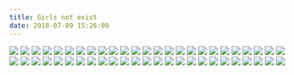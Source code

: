 ```yaml
---
title: Girls not exist
date: 2018-07-09 15:26:09
---
```

![](http://ww1.sinaimg.cn/large/0065oQSqly1ft3fna1ef9j30s210skgd.jpg)
![](http://ww1.sinaimg.cn/large/0065oQSqly1fszxi9lmmzj30f00jdadv.jpg)
![](http://ww1.sinaimg.cn/large/0065oQSqly1fsysqszneoj30hi0pvqb7.jpg)
![](http://ww1.sinaimg.cn/large/0065oQSqly1fswhaqvnobj30sg14hka0.jpg)
![](http://ww1.sinaimg.cn/large/0065oQSqly1fsvb1xduvaj30u013175p.jpg)
![](http://ww1.sinaimg.cn/large/0065oQSqly1fsq9iq8ttrj30k80q9wi4.jpg)
![](http://ww1.sinaimg.cn/large/0065oQSqly1fsp4iok6o4j30j60optbl.jpg)
![](http://ww1.sinaimg.cn/large/0065oQSqly1fsoe3k2gkkj30g50niwla.jpg)
![](http://ww1.sinaimg.cn/large/0065oQSqly1fsmis4zbe7j30sg16fq9o.jpg)
![](http://ww1.sinaimg.cn/large/0065oQSqly1frslruxdr1j30j60ok79c.jpg)
![](http://ww1.sinaimg.cn/large/0065oQSqly1fsfq1k9cb5j30sg0y7q61.jpg)
![](http://ww1.sinaimg.cn/large/0065oQSqly1fsfq1ykabxj30k00pracv.jpg)
![](http://ww1.sinaimg.cn/large/0065oQSqly1fsfq2pwt72j30qo0yg78u.jpg)
![](http://ww1.sinaimg.cn/large/0065oQSqly1fsb0lh7vl0j30go0ligni.jpg)
![](http://ww1.sinaimg.cn/large/0065oQSqly1fs8tym1e8ej30j60ouwhz.jpg)
![](http://ww1.sinaimg.cn/large/0065oQSqly1fs8u1joq6fj30j60orwin.jpg)
![](http://ww1.sinaimg.cn/large/0065oQSqly1fs7l8ijitfj30jg0shdkc.jpg)
![](http://ww1.sinaimg.cn/large/0065oQSqly1fs35026dloj30j60ov79x.jpg)
![](http://ww1.sinaimg.cn/large/0065oQSqly1fs34w0jx9jj30j60ootcn.jpg)
![](http://ww1.sinaimg.cn/large/0065oQSqly1fs1vq7vlsoj30k80q2ae5.jpg)
![](http://ww1.sinaimg.cn/large/0065oQSqly1frv032vod8j30k80q6gsz.jpg)
![](http://ww1.sinaimg.cn/large/0065oQSqly1fs02a9b0nvj30sg10vk4z.jpg)
![](http://ww1.sinaimg.cn/large/0065oQSqly1fryyn63fm1j30sg0yagt2.jpg)
![](http://ww1.sinaimg.cn/large/0065oQSqly1frv03m8ky5j30iz0rltfp.jpg)
![](http://ww1.sinaimg.cn/large/0065oQSqly1frsllc19gfj30k80tfah5.jpg)
![](http://ww1.sinaimg.cn/large/0065oQSqly1frslibvijrj30k80q678q.jpg)
![](http://ww1.sinaimg.cn/large/0065oQSqly1frrifts8l5j30j60ojq6u.jpg)
![](http://ww1.sinaimg.cn/large/0065oQSqly1frqscr5o00j30k80qzafc.jpg)
![](http://ww1.sinaimg.cn/large/0065oQSqly1frmuto5qlzj30ia0notd8.jpg)
![](http://ww1.sinaimg.cn/large/0065oQSqly1frjd77dt8zj30k80q2aga.jpg)
![](http://ww1.sinaimg.cn/large/0065oQSqly1frjd4var2bj30k80q0dlf.jpg)
![](http://ww1.sinaimg.cn/large/0065oQSqly1frja502w5xj30k80od410.jpg)
![](http://ww1.sinaimg.cn/large/0065oQSqly1fri9zqwzkoj30ql0w3jy0.jpg)
![](http://ww1.sinaimg.cn/large/0065oQSqly1frg40vozfnj30ku0qwq7s.jpg)
![](http://ww1.sinaimg.cn/large/0065oQSqly1frevscw2wej30je0ps78h.jpg)
![](http://ww1.sinaimg.cn/large/0065oQSqly1frepozc5taj30qp0yg7aq.jpg)
![](http://ww1.sinaimg.cn/large/0065oQSqly1frepq6mfvdj30p00wcwmq.jpg)
![](http://ww1.sinaimg.cn/large/0065oQSqly1frepqtwifwj30no0ti47n.jpg)
![](http://ww1.sinaimg.cn/large/0065oQSqly1frepr2rhxvj30qo0yjth8.jpg)
![](http://ww1.sinaimg.cn/large/0065oQSqly1freprc128lj30sg15m12u.jpg)
![](http://img.jandan.net/img/blank.gif)
![](http://img.jandan.net/img/blank.gif)
![](http://img.jandan.net/img/blank.gif)
![](http://img.jandan.net/img/blank.gif)
![](http://img.jandan.net/img/blank.gif)
![](http://img.jandan.net/img/blank.gif)
![](http://n.sinaimg.cn/sinacn01/398/w503h695/20180709/40bd-hezpzwt7088264.png)
![](http://img.jandan.net/img/blank.gif)
![](http://img.jandan.net/img/blank.gif)
![](http://img.jandan.net/img/blank.gif)
